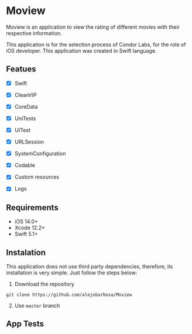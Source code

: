 # Moview

Moview is an application to view the rating of different movies with their respective information.

This application is for the selection process of Condor Labs, for the role of iOS developer.
This application was created in Swift language.

## Featues

- [X] Swift
- [x] CleanVIP
- [x] CoreData
- [x] UniTests
- [x] UITest
- [x] URLSession
- [x] SystemConfiguration 
- [x] Codable
- [x] Custom resources
- [x] Logs 


## Requirements

- iOS 14.0+
- Xcode 12.2+
- Swift 5.1+

## Instalation

This application does not use third party dependencies, therefore, its installation is very simple. Just follow the steps below:

1. Download the repository 

```
git clone https://github.com/alejobarbosa/Moview
```

2. Use `master` branch 

## App Tests


